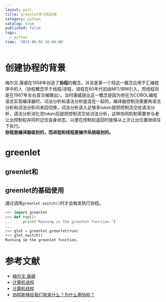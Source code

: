 ```yaml
---
layout: post
title: greenlet学习和总结
category: python
catalog: true
published: false
tags:
  - python
time: '2023.06.03 16:04:00'
---
```

# 创建协程的背景
梅尔文.康威在1958年创造了**协程**的概念，并且是第一个将这一概念应用于汇编程序中的人（协程概念早于线程/进程，进程在60年代初由MIT/IBM引入，而线程则是在1967年左右首次被踢出）。当时康威提出这一概念是因为他在为COBOL编程语言实现编译器时，词法分析和语法分析是混在一起的，编译器控制流需要再语法分析和词法分析间来回切换，词法分析读入足够多token就把控制流交给语法分析，语法分析消化完token后就把控制流交给词法分析，这种协同机制需要参与者让出控制权并同时记住自身状态，以便在控制权返回时能够从上次让出位置继续往下执行。  
**协程是编译器级别的，而进程和线程是操作系统级别的。**

# greenlet
## greenlet和
## greenlet的基础使用
通过调用`greenlet.switch()`时才会触发执行协程。
```python
>>> import greenlet
>>> def run():
...     print("Running in the greenlet function.")
...
>>> glet = greenlet.greenlet(run)
>>> glet.switch()
Running in the greenlet function.

```

# 参考文献
- [梅尔文.康威](https://en.wikipedia.org/wiki/Melvin_Conway)
- [计算机进程](https://baike.baidu.com/item/%E8%BF%9B%E7%A8%8B/382503)
- [计算机线程](http://c.biancheng.net/thread/what-is-thread.html)
- [协程能够给我们带来什么？为什么用协程？](https://zhuanlan.zhihu.com/p/446999661)
